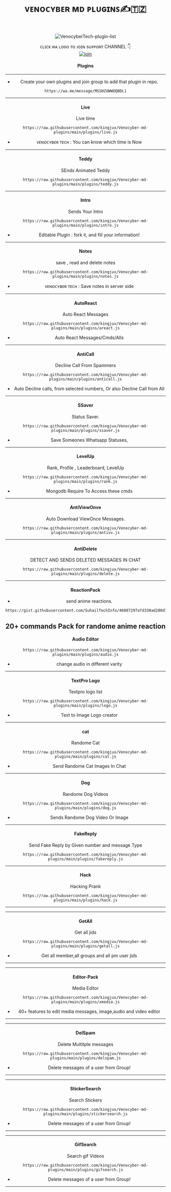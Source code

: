 <h1 align="center"> ᴠᴇɴᴏᴄʏʙᴇʀ ᴍᴅ ᴘʟᴜɢɪɴꜱ✍️🇹🇿 </h1>
<div align="center">
<br /> 
<p align="center"> <img src="https://komarev.com/ghpvc/?username=Suhail&label=Visitors%20count&color=10d9c3&style=plastic" alt="VenocyberTech-plugin-list" /> </p>


ᴄʟɪᴄᴋ ᴡᴀ ʟᴏɢᴏ ᴛᴏ ᴊᴏɪɴ sᴜᴘᴘᴏʀᴛ CHANNEL 👇 
<br> [![join](https://github.com/Alien-alfa/PublicBot/blob/main/wlogo.svg.png)](https://whatsapp.com/channel/0029VaJmfmTDJ6H7CmuBss0o)
  <div align="center"  >
<h4 align="center">Plugins</h1>

---

- Create your own plugins and join group to add that plugin in repo.
```
https://wa.me/message/MSSH2UWWOQBDL1
```




---
<h4 align="center"> Live </h1>

Live time
```
https://raw.githubusercontent.com/kingjux/Venocyber-md-plugins/main/plugins/live.js
```
- ᴠᴇɴᴏᴄʏʙᴇʀ ᴛᴇᴄʜ : You can know which time is Now
---

<h4 align="center">  Teddy  </h1>

SEnds  Animated Teddy 
```
https://raw.githubusercontent.com/kingjux/Venocyber-md-plugins/main/plugins/teddy.js
```
---

<h4 align="center">  Intro</h1>

Sends Your Intro
```
https://raw.githubusercontent.com/kingjux/Venocyber-md-plugins/main/plugins/intro.js
```
- Editable Plugin : fork it, and fill your information!
---

<h4 align="center">  Notes </h1>

save , read and delete notes
```
https://raw.githubusercontent.com/kingjux/Venocyber-md-plugins/main/plugins/notes.js
```
- ᴠᴇɴᴏᴄʏʙᴇʀ ᴛᴇᴄʜ : Save notes in server side
---

<h4 align="center">  AutoReact </h1>

Auto React Messages
```
https://raw.githubusercontent.com/kingjux/Venocyber-md-plugins/main/plugins/areact.js
```
- Auto React Messages/Cmds/Alls
---

<h4 align="center">  AntiCall </h1>

Decline Call From Spammers
```
https://raw.githubusercontent.com/kingjux/Venocyber-md-plugins/main/plugins/anticall.js
```
- Auto Decline calls, from selected numbers, Or also Decline Call from All
---

<h4 align="center">  SSaver </h1>

Status Saver.
```
https://raw.githubusercontent.com/kingjux/Venocyber-md-plugins/main/plugins/ssaver.js
```
- Save Someones Whatsapp Statuses,

---

<h4 align="center">  LevelUp </h1>

Rank, Profile , Leaderboard, LevelUp
```
https://raw.githubusercontent.com/kingjux/Venocyber-md-plugins/main/plugins/rank.js
```
- Mongodb Require To Access these cmds
---

<h4 align="center">  AntiViewOnve </h1>

Auto Download ViewOnce Messages.
```
https://raw.githubusercontent.com/kingjux/Venocyber-md-plugins/main/plugins/antivv.js
```

---

<h4 align="center">  AntiDelete </h1>

DETECT AND SENDS DELETED MESSAGES IN CHAT
```
https://raw.githubusercontent.com/kingjux/Venocyber-md-plugins/main/plugins/delete.js
```

---



<h4 align="center">  ReactionPack </h1>

- send anime reactions.
```
https://gist.githubusercontent.com/SuhailTechInfo/46087297afd330ad280d7cfc74eccbf8/raw
```
 20+ commands Pack for randome anime reaction
---

<h4 align="center">  Audio Editor </h1>


```
https://raw.githubusercontent.com/kingjux/Venocyber-md-plugins/main/plugins/audio.js
```
- change audio in different varity
---

<h4 align="center"> TextPro Logo </h1>

Textpro logo list
```
https://raw.githubusercontent.com/kingjux/Venocyber-md-plugins/main/plugins/logo.js
```
- Text to Image Logo creator
---

<h4 align="center"> cat </h1>

Randome Cat
```
https://raw.githubusercontent.com/kingjux/Venocyber-md-plugins/main/plugins/cat.js
```
- Send Randome Cat Images In Chat

---

<h4 align="center"> Dog </h1>

Randome Dog Videos
```
https://raw.githubusercontent.com/kingjux/Venocyber-md-plugins/main/plugins/dog.js
```
- Sends Randome Dog Video Or Image
---

<h4 align="center"> FakeReply </h1>

Send Fake Reply by Given number and message Type
```
https://raw.githubusercontent.com/kingjux/Venocyber-md-plugins/main/plugins/fakereply.js
```

---

<h4 align="center"> Hack </h1>

Hacking Prank
```
https://raw.githubusercontent.com/kingjux/Venocyber-md-plugins/main/plugins/hack.js
```

---

---

<h4 align="center"> GetAll </h1>

Get all jids
```
https://raw.githubusercontent.com/kingjux/Venocyber-md-plugins/main/plugins/getall.js
```
- Get all member,all groups and all pm user jids
---



---

<h4 align="center"> Editor-Pack </h1>

 Media Editor
```
https://raw.githubusercontent.com/kingjux/Venocyber-md-plugins/main/plugins/xmedia.js
```
-  40+ features to edit media messages, image,audio and video editor
---

---

<h4 align="center"> DelSpam </h1>

 Delete Multitple messages 
```
https://raw.githubusercontent.com/kingjux/Venocyber-md-plugins/main/plugins/delspam.js
```
-  Delete messages of a user from Group!
---

---

<h4 align="center"> StickerSearch </h1>

 Search Stickers
```
https://raw.githubusercontent.com/kingjux/Venocyber-md-plugins/main/plugins/stickersearch.js
```
-  Delete messages of a user from Group!
---



---

<h4 align="center"> GifSearch </h1>

 Search gif Videos
```
https://raw.githubusercontent.com/kingjux/Venocyber-md-plugins/main/plugins/gifsearch.js
```
-  Delete messages of a user from Group!
---
